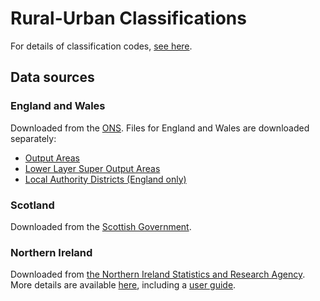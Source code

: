 # Rural-Urban Classifications
For details of classification codes, [see here](https://github.com/mattmalcher/IndexOfNeed/blob/master/Datasets/Rural-Urban%20Classifications/rural-urban%20classification%20codes.md).

## Data sources
### England and Wales
Downloaded from the [ONS](https://www.ons.gov.uk/methodology/geography/geographicalproducts/ruralurbanclassifications/2011ruralurbanclassification). Files for England and Wales are downloaded separately:

- [Output Areas](https://ons.maps.arcgis.com/home/item.html?id=3ce248e9651f4dc094f84a4c5de18655)
- [Lower Layer Super Output Areas](https://ons.maps.arcgis.com/home/item.html?id=9855221596994bde8363a685cb3dd58a)
- [Local Authority Districts (England only)](https://ons.maps.arcgis.com/home/item.html?id=0560301db0de440aa03a53487879c3f5)

### Scotland
Downloaded from the [Scottish Government](http://www.gov.scot/Topics/Statistics/About/Methodology/UrbanRuralClassification).

### Northern Ireland
Downloaded from [the Northern Ireland Statistics and Research Agency](https://www.nisra.gov.uk/sites/nisra.gov.uk/files/publications/Settlement15-lookup_0.xls). More details are available [here](https://www.nisra.gov.uk/publications/settlement-2015-documentation), including a [user guide](https://www.nisra.gov.uk/sites/nisra.gov.uk/files/publications/Settlement15-guidance.pdf).
